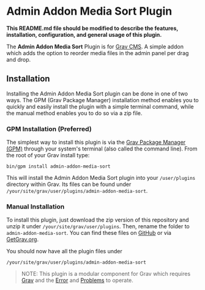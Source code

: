 # Admin Addon Media Sort Plugin

**This README.md file should be modified to describe the features, installation, configuration, and general usage of this plugin.**

The **Admin Addon Media Sort** Plugin is for [Grav CMS](http://github.com/getgrav/grav). A simple addon which adds the option to reorder media files in the admin panel per drag and drop.
                                                                                         


## Installation

Installing the Admin Addon Media Sort plugin can be done in one of two ways. The GPM (Grav Package Manager) installation method enables you to quickly and easily install the plugin with a simple terminal command, while the manual method enables you to do so via a zip file.

### GPM Installation (Preferred)

The simplest way to install this plugin is via the [Grav Package Manager (GPM)](http://learn.getgrav.org/advanced/grav-gpm) through your system's terminal (also called the command line).  From the root of your Grav install type:

    bin/gpm install admin-addon-media-sort

This will install the Admin Addon Media Sort plugin into your `/user/plugins` directory within Grav. Its files can be found under `/your/site/grav/user/plugins/admin-addon-media-sort`.

### Manual Installation

To install this plugin, just download the zip version of this repository and unzip it under `/your/site/grav/user/plugins`. Then, rename the folder to `admin-addon-media-sort`. You can find these files on [GitHub](https://github.com/alex/grav-plugin-admin-addon-media-sort) or via [GetGrav.org](http://getgrav.org/downloads/plugins#extras).

You should now have all the plugin files under

    /your/site/grav/user/plugins/admin-addon-media-sort
	
> NOTE: This plugin is a modular component for Grav which requires [Grav](http://github.com/getgrav/grav) and the [Error](https://github.com/getgrav/grav-plugin-error) and [Problems](https://github.com/getgrav/grav-plugin-problems) to operate.

